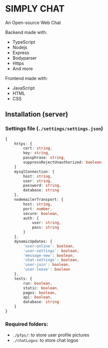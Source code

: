 # SIMPLY CHAT

An Open-source Web Chat  

Backend made with:
- TypeScript
- Nodejs
- Express
- Bodyparser
- Https
- And more

Frontend made with:
- JavaScript
- HTML
- CSS

## Installation (server)

### Settings file (`./settings/settings.json`)

```ts
{
    https: {
        cert: string,
        key: string,
        passphrase: string,
        suppressRejectUnauthorized: boolean
    }
    mysqlConnection: {
        host: string,
        user: string,
        password: string,
        database: string
    },
    nodemailerTransport: {
        host: string,
        port: number,
        secure: boolean,
        auth: {
            user: string,
            pass: string
        }
    },
    dynamicUpdates: {
        'user-online': boolean,
        'user-settings': boolean,
        'message-new': boolean,
        'chat-settings': boolean,
        'user-join': boolean,
        'user-leave': boolean
    },
    tests: {
        run: boolean,
        static: boolean,
        pages: boolean,
        api: boolean,
        database: string
    }
}
```

### Required folders:

- `./pfps/`: to store user profile pictures
- `./chatLogos`: to store chat logos